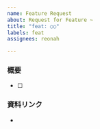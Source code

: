 ```yaml
---
name: Feature Request
about: Request for Feature ~
title: "feat: ○○"
labels: feat
assignees: reonah

---
```


### 概要

- [ ]

### 資料リンク
+ 
